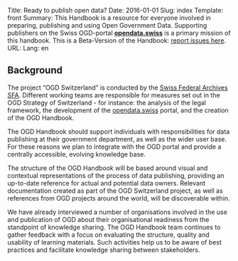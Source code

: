 Title: Ready to publish open data?
Date: 2016-01-01
Slug: index
Template: front
Summary: This Handbook is a resource for everyone involved in preparing, publishing and using Open Government Data. Supporting publishers on the Swiss OGD-portal **[opendata.swiss](http://opendata.swiss)** is a primary mission of this handbook. This is a Beta-Version of the Handbook: [report issues here](https://github.com/opendata-swiss/ogd-handbook-wiki/issues).
URL:
Lang: en


## Background

The project “OGD Switzerland” is conducted by the [Swiss Federal Archives SFA](http://www.bar.admin.ch/themen/01648/01968/index.html?lang=en). Different working teams are responsible for measures set out in the OGD Strategy of Switzerland - for instance: the analysis of the legal framework, the development of the [opendata.swiss](http://opendata.swiss) portal, and the creation of the OGD Handbook.

The OGD Handbook should support individuals with responsibilities for data publishing at their government department, as well as the wider user base. For these reasons we plan to integrate with the OGD portal and provide a centrally accessible, evolving knowledge base.

The structure of the OGD Handbook will be based around visual and contextual representations of the process of data publishing, providing an up-to-date reference for actual and potential data owners. Relevant documentation created as part of the OGD Switzerland project, as well as references from OGD projects around the world, will be discoverable within.

We have already interviewed a number of organisations involved in the use and publication of OGD about their organisational readiness from the standpoint of knowledge sharing. The OGD Handbook team continues to gather feedback with a focus on evaluating the structure, quality and usability of learning materials. Such activities help us to be aware of best practices and facilitate knowledge sharing between stakeholders.
